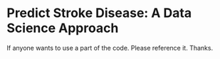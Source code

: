 # Predict Stroke Disease: A Data Science Approach

If anyone wants to use a part of the code. Please reference it. Thanks.
